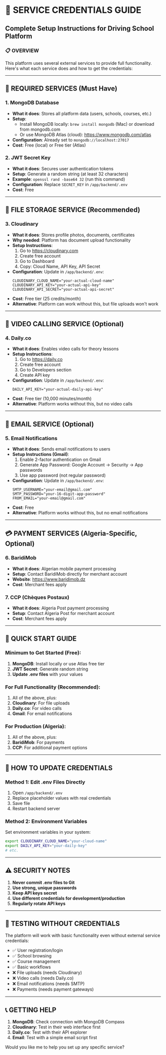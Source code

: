 # 🔑 SERVICE CREDENTIALS GUIDE
## Complete Setup Instructions for Driving School Platform

### 📋 **OVERVIEW**
This platform uses several external services to provide full functionality. Here's what each service does and how to get the credentials:

---

## 🔧 **REQUIRED SERVICES (Must Have)**

### 1. **MongoDB Database**
- **What it does**: Stores all platform data (users, schools, courses, etc.)
- **Setup**: 
  - Install MongoDB locally: `brew install mongodb` (Mac) or download from mongodb.com
  - Or use MongoDB Atlas (cloud): https://www.mongodb.com/atlas
- **Configuration**: Already set to `mongodb://localhost:27017`
- **Cost**: Free (local) or Free tier (Atlas)

### 2. **JWT Secret Key**
- **What it does**: Secures user authentication tokens
- **Setup**: Generate a random string (at least 32 characters)
- **Example**: `openssl rand -base64 32` (run this command)
- **Configuration**: Replace `SECRET_KEY` in `/app/backend/.env`
- **Cost**: Free

---

## 📸 **FILE STORAGE SERVICE (Recommended)**

### 3. **Cloudinary**
- **What it does**: Stores profile photos, documents, certificates
- **Why needed**: Platform has document upload functionality
- **Setup Instructions**:
  1. Go to https://cloudinary.com
  2. Create free account
  3. Go to Dashboard
  4. Copy: Cloud Name, API Key, API Secret
- **Configuration**: Update in `/app/backend/.env`:
  ```
  CLOUDINARY_CLOUD_NAME="your-actual-cloud-name"
  CLOUDINARY_API_KEY="your-actual-api-key"  
  CLOUDINARY_API_SECRET="your-actual-api-secret"
  ```
- **Cost**: Free tier (25 credits/month)
- **Alternative**: Platform can work without this, but file uploads won't work

---

## 🎥 **VIDEO CALLING SERVICE (Optional)**

### 4. **Daily.co**
- **What it does**: Enables video calls for theory lessons
- **Setup Instructions**:
  1. Go to https://daily.co
  2. Create free account
  3. Go to Developers section
  4. Create API key
- **Configuration**: Update in `/app/backend/.env`:
  ```
  DAILY_API_KEY="your-actual-daily-api-key"
  ```
- **Cost**: Free tier (10,000 minutes/month)
- **Alternative**: Platform works without this, but no video calls

---

## 📧 **EMAIL SERVICE (Optional)**

### 5. **Email Notifications**
- **What it does**: Sends email notifications to users
- **Setup Instructions (Gmail)**:
  1. Enable 2-factor authentication on Gmail
  2. Generate App Password: Google Account → Security → App passwords
  3. Use app password (not regular password)
- **Configuration**: Update in `/app/backend/.env`:
  ```
  SMTP_USERNAME="your-email@gmail.com"
  SMTP_PASSWORD="your-16-digit-app-password"
  FROM_EMAIL="your-email@gmail.com"
  ```
- **Cost**: Free
- **Alternative**: Platform works without this, but no email notifications

---

## 💳 **PAYMENT SERVICES (Algeria-Specific, Optional)**

### 6. **BaridiMob**
- **What it does**: Algerian mobile payment processing
- **Setup**: Contact BaridiMob directly for merchant account
- **Website**: https://www.baridimob.dz
- **Cost**: Merchant fees apply

### 7. **CCP (Chèques Postaux)**
- **What it does**: Algeria Post payment processing
- **Setup**: Contact Algeria Post for merchant account
- **Cost**: Merchant fees apply

---

## 🚀 **QUICK START GUIDE**

### **Minimum to Get Started (Free)**:
1. **MongoDB**: Install locally or use Atlas free tier
2. **JWT Secret**: Generate random string
3. **Update .env files** with your values

### **For Full Functionality (Recommended)**:
1. All of the above, plus:
2. **Cloudinary**: For file uploads
3. **Daily.co**: For video calls
4. **Gmail**: For email notifications

### **For Production (Algeria)**:
1. All of the above, plus:
2. **BaridiMob**: For payments
3. **CCP**: For additional payment options

---

## 🔧 **HOW TO UPDATE CREDENTIALS**

### **Method 1: Edit .env Files Directly**
1. Open `/app/backend/.env`
2. Replace placeholder values with real credentials
3. Save file
4. Restart backend server

### **Method 2: Environment Variables**
Set environment variables in your system:
```bash
export CLOUDINARY_CLOUD_NAME="your-cloud-name"
export DAILY_API_KEY="your-daily-key"
# etc.
```

---

## ⚠️ **SECURITY NOTES**

1. **Never commit .env files to Git**
2. **Use strong, unique passwords**
3. **Keep API keys secret**
4. **Use different credentials for development/production**
5. **Regularly rotate API keys**

---

## 🧪 **TESTING WITHOUT CREDENTIALS**

The platform will work with basic functionality even without external service credentials:
- ✅ User registration/login
- ✅ School browsing
- ✅ Course management
- ✅ Basic workflows
- ❌ File uploads (needs Cloudinary)
- ❌ Video calls (needs Daily.co)
- ❌ Email notifications (needs SMTP)
- ❌ Payments (needs payment gateways)

---

## 📞 **GETTING HELP**

1. **MongoDB**: Check connection with MongoDB Compass
2. **Cloudinary**: Test in their web interface first
3. **Daily.co**: Test with their API explorer
4. **Email**: Test with a simple email script first

Would you like me to help you set up any specific service?
